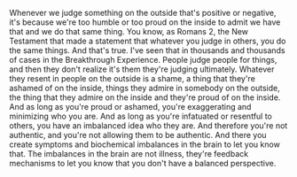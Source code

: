  Whenever we judge something on the outside that's positive or negative, it's because we're too humble or too proud on the inside to admit we have that and we do that same thing. You know, as Romans 2, the New Testament that made a statement that whatever you judge in others, you do the same things. And that's true. I've seen that in thousands and thousands of cases in the Breakthrough Experience. People judge people for things, and then they don't realize it's them they're judging ultimately. Whatever they resent in people on the outside is a shame, a thing that they're ashamed of on the inside, things they admire in somebody on the outside, the thing that they admire on the inside and they're proud of on the inside. And as long as you're proud or ashamed, you're exaggerating and minimizing who you are. And as long as you're infatuated or resentful to others, you have an imbalanced idea who they are. And therefore you're not authentic, and you're not allowing them to be authentic. And there you create symptoms and biochemical imbalances in the brain to let you know that. The imbalances in the brain are not illness, they're feedback mechanisms to let you know that you don't have a balanced perspective.